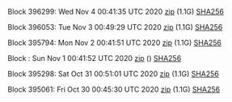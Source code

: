 Block 396299: Wed Nov  4 00:41:35 UTC 2020 [zip](https://dash-bootstrap.ams3.digitaloceanspaces.com/testnet/2020-11-04/bootstrap.dat.zip) (1.1G) [SHA256](https://dash-bootstrap.ams3.digitaloceanspaces.com/testnet/2020-11-04/sha256.txt)

Block 396053: Tue Nov  3 00:49:29 UTC 2020 [zip](https://dash-bootstrap.ams3.digitaloceanspaces.com/testnet/2020-11-03/bootstrap.dat.zip) (1.1G) [SHA256](https://dash-bootstrap.ams3.digitaloceanspaces.com/testnet/2020-11-03/sha256.txt)

Block 395794: Mon Nov  2 00:41:51 UTC 2020 [zip](https://dash-bootstrap.ams3.digitaloceanspaces.com/testnet/2020-11-02/bootstrap.dat.zip) (1.1G) [SHA256](https://dash-bootstrap.ams3.digitaloceanspaces.com/testnet/2020-11-02/sha256.txt)

Block : Sun Nov  1 00:41:52 UTC 2020 [zip](https://dash-bootstrap.ams3.digitaloceanspaces.com/testnet/2020-11-01/bootstrap.dat.zip) () [SHA256](https://dash-bootstrap.ams3.digitaloceanspaces.com/testnet/2020-11-01/sha256.txt)

Block 395298: Sat Oct 31 00:51:01 UTC 2020 [zip](https://dash-bootstrap.ams3.digitaloceanspaces.com/testnet/2020-10-31/bootstrap.dat.zip) (1.1G) [SHA256](https://dash-bootstrap.ams3.digitaloceanspaces.com/testnet/2020-10-31/sha256.txt)

Block 395061: Fri Oct 30 00:45:30 UTC 2020 [zip](https://dash-bootstrap.ams3.digitaloceanspaces.com/testnet/2020-10-30/bootstrap.dat.zip) (1.1G) [SHA256](https://dash-bootstrap.ams3.digitaloceanspaces.com/testnet/2020-10-30/sha256.txt)
